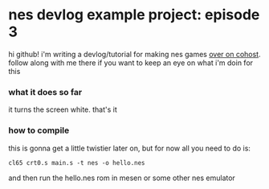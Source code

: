 # nes devlog example project: episode 3

hi github! i'm writing a devlog/tutorial for making nes games [over on cohost][def]. follow along with me there if you want to keep an eye on what i'm doin for this

### what it does so far
it turns the screen white. that's it

### how to compile
this is gonna get a little twistier later on, but for now all you need to do is:
```
cl65 crt0.s main.s -t nes -o hello.nes
```
and then run the hello.nes rom in mesen or some other nes emulator

[def]: https://cohost.org/typhlosion/tagged/nes%20devlog